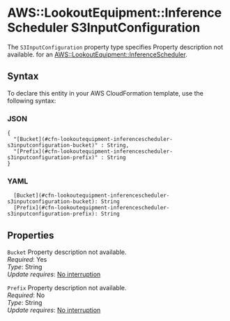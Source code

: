 # AWS::LookoutEquipment::InferenceScheduler S3InputConfiguration<a name="aws-properties-lookoutequipment-inferencescheduler-s3inputconfiguration"></a>

<a name="aws-properties-lookoutequipment-inferencescheduler-s3inputconfiguration-description"></a>The `S3InputConfiguration` property type specifies Property description not available\. for an [AWS::LookoutEquipment::InferenceScheduler](aws-resource-lookoutequipment-inferencescheduler.md)\.

## Syntax<a name="aws-properties-lookoutequipment-inferencescheduler-s3inputconfiguration-syntax"></a>

To declare this entity in your AWS CloudFormation template, use the following syntax:

### JSON<a name="aws-properties-lookoutequipment-inferencescheduler-s3inputconfiguration-syntax.json"></a>

```
{
  "[Bucket](#cfn-lookoutequipment-inferencescheduler-s3inputconfiguration-bucket)" : String,
  "[Prefix](#cfn-lookoutequipment-inferencescheduler-s3inputconfiguration-prefix)" : String
}
```

### YAML<a name="aws-properties-lookoutequipment-inferencescheduler-s3inputconfiguration-syntax.yaml"></a>

```
  [Bucket](#cfn-lookoutequipment-inferencescheduler-s3inputconfiguration-bucket): String
  [Prefix](#cfn-lookoutequipment-inferencescheduler-s3inputconfiguration-prefix): String
```

## Properties<a name="aws-properties-lookoutequipment-inferencescheduler-s3inputconfiguration-properties"></a>

`Bucket`  <a name="cfn-lookoutequipment-inferencescheduler-s3inputconfiguration-bucket"></a>
Property description not available\.  
*Required*: Yes  
*Type*: String  
*Update requires*: [No interruption](https://docs.aws.amazon.com/AWSCloudFormation/latest/UserGuide/using-cfn-updating-stacks-update-behaviors.html#update-no-interrupt)

`Prefix`  <a name="cfn-lookoutequipment-inferencescheduler-s3inputconfiguration-prefix"></a>
Property description not available\.  
*Required*: No  
*Type*: String  
*Update requires*: [No interruption](https://docs.aws.amazon.com/AWSCloudFormation/latest/UserGuide/using-cfn-updating-stacks-update-behaviors.html#update-no-interrupt)